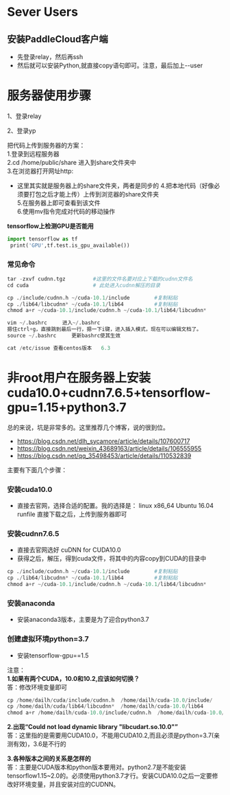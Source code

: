 # Sever Users

## 安装PaddleCloud客户端
- 先登录relay，然后再ssh
- 然后就可以安装Python,就直接copy语句即可。注意，最后加上--user

# 服务器使用步骤

1、登录relay

2、登录yp

把代码上传到服务器的方案：  
1.登录到远程服务器  
2.cd /home/public/share 进入到share文件夹中  
3.在浏览器打开网址http:
- 这里其实就是服务器上的share文件夹，两者是同步的
4.把本地代码（好像必须要打包之后才能上传）上传到浏览器的share文件夹  
5.在服务器上即可查看到该文件  
6.使用mv指令完成对代码的移动操作  

**tensorflow上检测GPU是否能用**

```python
import tensorflow as tf
 print('GPU',tf.test.is_gpu_available())
```

### 常见命令
```python
tar -zxvf cudnn.tgz			#这里的文件名要对应上下载的cudnn文件名  
cd cuda 					# 此处进入cudnn解压的目录

cp ./include/cudnn.h ~/cuda-10.1/include		#复制粘贴  
cp ./lib64/libcudnn* ~/cuda-10.1/lib64			#复制粘贴
chmod a+r ~/cuda-10.1/include/cudnn.h ~/cuda-10.1/lib64/libcudnn*

vim ~/.bashrc     进入~/.bashrc  
摁住ctrl+g，直接跳到最后一行，摁一下i键，进入插入模式，现在可以编辑文档了。
source ~/.bashrc     更新bashrc使其生效

cat /etc/issue 查看centos版本	6.3
```

# 非root用户在服务器上安装cuda10.0+cudnn7.6.5+tensorflow-gpu=1.15+python3.7
总的来说，坑是非常多的。这里推荐几个博客，说的很到位。
- https://blog.csdn.net/dlh_sycamore/article/details/107600717
- https://blog.csdn.net/weixin_43689163/article/details/106555955
- https://blog.csdn.net/qq_35498453/article/details/110532839

主要有下面几个步骤：
### 安装cuda10.0
- 直接去官网，选择合适的配置。我的选择是：
linux x86_64 Ubuntu  16.04  runfile
直接下载之后，上传到服务器即可

### 安装cudnn7.6.5
- 直接去官网选好 cuDNN for CUDA10.0
- 获得之后，解压，得到cuda文件，将其中的内容copy到CUDA的目录中
```python
cp ./include/cudnn.h ~/cuda-10.1/include		#复制粘贴
cp ./lib64/libcudnn* ~/cuda-10.1/lib64			#复制粘贴
chmod a+r ~/cuda-10.1/include/cudnn.h ~/cuda-10.1/lib64/libcudnn*
```
### 安装anaconda
- 安装anaconda3版本，主要是为了迎合python3.7

### 创建虚拟环境python=3.7
- 安装tensorflow-gpu==1.5

注意：  
**1.如果有两个CUDA，10.0和10.2,应该如何切换？**  
答：修改环境变量即可
```python
cp /home/dailh/cuda/include/cudnn.h  /home/dailh/cuda-10.0/include/  
cp /home/dailh/cuda/lib64/libcudnn*  /home/dailh/cuda-10.0/lib64
chmod a+r /home/dailh/cuda-10.0/include/cudnn.h  /home/dailh/cuda-10.0/lib64/libcudnn*
```
**2.出现“Could not load dynamic library "libcudart.so.10.0"”**  
答：这里指的是需要用CUDA10.0，不能用CUDA10.2,而且必须是python=3.7(亲测有效)，3.6是不行的

**3.各种版本之间的关系是怎样的**  
答：主要是CUDA版本和python版本要用对。python2.7是不能安装tensorflow1.15~2.0的。必须使用python3.7才行。安装CUDA10.0之后一定要修改好环境变量，并且安装对应的CUDNN。
